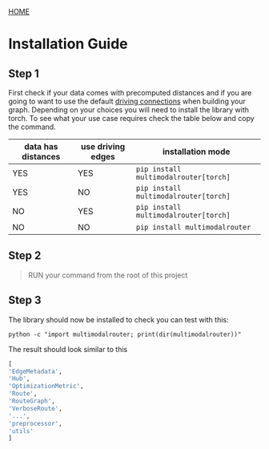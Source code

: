[HOME](../docs/index.md)

# Installation Guide

## Step 1

First check if your data comes with precomputed distances and if you are going to want to use the default [driving connections](./graph.md) when building your graph.
Depending on your choices you will need to install the library with torch. To see what your use case requires check the table below and copy the command.

| data has distances | use driving edges | installation mode                   |
|--------------------|-------------------|-------------------------------------|
|       YES          |        YES        |`pip install multimodalrouter[torch]`|
|       YES          |        NO         |`pip install multimodalrouter[torch]`|
|       NO           |        YES        |`pip install multimodalrouter[torch]`|
|       NO           |        NO         |   `pip install multimodalrouter`    |

## Step 2

> RUN your command from the root of this project

## Step 3

The library should now be installed to check you can test with this:

```text
python -c "import multimodalrouter; print(dir(multimodalrouter))"
```

The result should look similar to this

```python
[
'EdgeMetadata', 
'Hub', 
'OptimizationMetric', 
'Route', 
'RouteGraph', 
'VerboseRoute', 
'...', 
'preprocessor', 
'utils'
]
```

